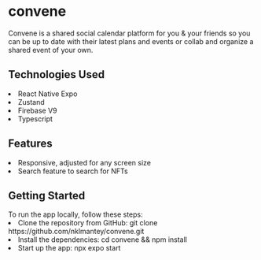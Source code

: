 # convene
Convene is a shared social calendar platform for you &amp; your friends so you can be up to date with their latest plans and events or collab and organize a shared event of your own.

<h2>Technologies Used</h2>
<li>React Native Expo</li>
<li>Zustand</li>
<li>Firebase V9</li>
<li>Typescript</li>

<h2>Features</h2>
<li>Responsive, adjusted for any screen size</li>
<li>Search feature to search for NFTs</li>

<h2>Getting Started</h2>
To run the app locally, follow these steps:

<li>Clone the repository from GitHub: git clone https://github.com/nklmantey/convene.git</li>
<li>Install the dependencies: cd convene && npm install</li>
<li>Start up the app: npx expo start</li>
